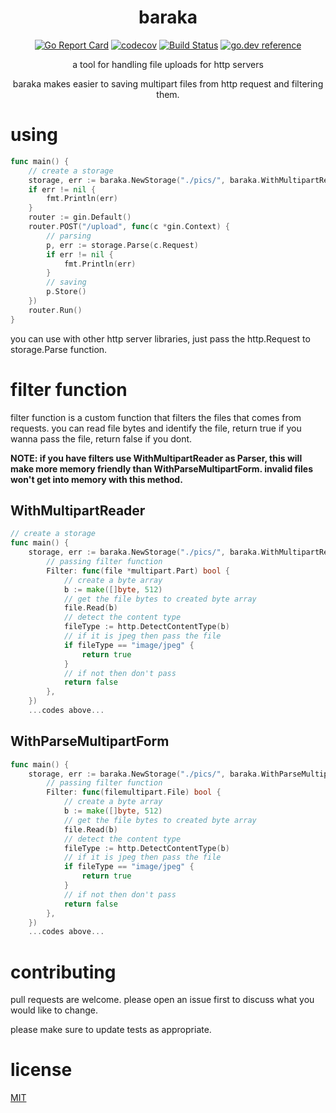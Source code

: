 
<div align="center">
  <h1>baraka</h1>
  
[![Go Report Card](https://goreportcard.com/badge/github.com/xis/baraka)](https://goreportcard.com/report/github.com/xis/baraka)
[![codecov](https://codecov.io/gh/xis/baraka/branch/master/graph/badge.svg)](https://codecov.io/gh/xis/baraka)
[![Build Status](https://travis-ci.org/xis/baraka.svg?branch=master)](https://travis-ci.org/xis/baraka) 
[![go.dev reference](https://img.shields.io/badge/go.dev-reference-007d9c?logo=go&logoColor=white&style=flat-square)](https://pkg.go.dev/github.com/xis/baraka)
  
a tool for handling file uploads for http servers

baraka makes easier to saving multipart files from http request and filtering them.
</div>

# **using**
```go
func main() {
	// create a storage
	storage, err := baraka.NewStorage("./pics/", baraka.WithMultipartReader{})
	if err != nil {
		fmt.Println(err)
	}
	router := gin.Default()
	router.POST("/upload", func(c *gin.Context) {
		// parsing
		p, err := storage.Parse(c.Request)
		if err != nil {
			fmt.Println(err)
		}
		// saving
		p.Store()
	})
	router.Run()
}
```
you can use with other http server libraries, just pass the http.Request to storage.Parse function.

# **filter function**
filter function is a custom function that filters the files that comes from requests. you can read file bytes and identify the file, return true if you wanna pass the file, return false if you dont. 

**NOTE: if you have filters use WithMultipartReader as Parser, this will make more memory friendly than WithParseMultipartForm. invalid files won't get into memory with this method.**

## **WithMultipartReader**
```go
// create a storage
func main() {
	storage, err := baraka.NewStorage("./pics/", baraka.WithMultipartReader{
		// passing filter function
		Filter: func(file *multipart.Part) bool {
			// create a byte array
			b := make([]byte, 512)
			// get the file bytes to created byte array
			file.Read(b)
			// detect the content type
			fileType := http.DetectContentType(b)
			// if it is jpeg then pass the file
			if fileType == "image/jpeg" {
				return true
			}
			// if not then don't pass
			return false
		},
	})
	...codes above...
```

## **WithParseMultipartForm**

```go 
func main() {
	storage, err := baraka.NewStorage("./pics/", baraka.WithParseMultipartForm{
		// passing filter function
		Filter: func(filemultipart.File) bool {
			// create a byte array
			b := make([]byte, 512)
			// get the file bytes to created byte array
			file.Read(b)
			// detect the content type
			fileType := http.DetectContentType(b)
			// if it is jpeg then pass the file
			if fileType == "image/jpeg" {
				return true
			}
			// if not then don't pass
			return false
		},
	})
	...codes above...
```

# contributing
 pull requests are welcome. please open an issue first to discuss what you would like to change.

 please make sure to update tests as appropriate.

# license
[MIT](https://choosealicense.com/licenses/mit/)